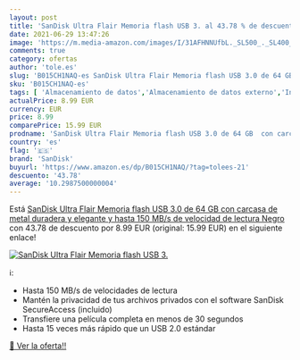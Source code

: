 ```yaml
---
layout: post
title: 'SanDisk Ultra Flair Memoria flash USB 3. al 43.78 % de descuento'
date: 2021-06-29 13:47:26
image: 'https://m.media-amazon.com/images/I/31AFHNNUfbL._SL500_._SL400_.jpg'
comments: true
category: ofertas
author: 'tole.es'
slug: 'B015CH1NAQ-es SanDisk Ultra Flair Memoria flash USB 3.0 de 64 GB con...'
sku: 'B015CH1NAQ-es'
tags: [ 'Almacenamiento de datos','Almacenamiento de datos externo','Informática','Memorias USB','sandisk', ]
actualPrice: 8.99 EUR
currency: EUR
price: 8.99
comparePrice: 15.99 EUR
prodname: 'SanDisk Ultra Flair Memoria flash USB 3.0 de 64 GB  con carcasa de metal duradera y elegante y hasta 150 MB/s de velocidad de lectura  Negro'
country: 'es'
flag: '🇪🇸'
brand: 'SanDisk'
buyurl: 'https://www.amazon.es/dp/B015CH1NAQ/?tag=tolees-21'
descuento: '43.78'
average: '10.2987500000004'
---
```


Está [SanDisk Ultra Flair Memoria flash USB 3.0 de 64 GB  con carcasa de metal duradera y elegante y hasta 150 MB/s de velocidad de lectura  Negro](https://www.amazon.es/dp/B015CH1NAQ/?tag=tolees-21) con 43.78 de descuento por 8.99 EUR (original: 15.99 EUR) en el siguiente enlace!

[![SanDisk Ultra Flair Memoria flash USB 3.](https://m.media-amazon.com/images/I/31AFHNNUfbL._SL500_._SL400_.jpg)](https://www.amazon.es/dp/B015CH1NAQ/?tag=tolees-21)

ℹ️:

- Hasta 150 MB/s de velocidades de lectura
- Mantén la privacidad de tus archivos privados con el software SanDisk SecureAccess (incluido)
- Transfiere una película completa en menos de 30 segundos
- Hasta 15 veces más rápido que un USB 2.0 estándar

[🛒 Ver la oferta!!](https://www.amazon.es/dp/B015CH1NAQ/?tag=tolees-21)
